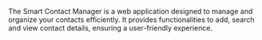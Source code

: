 The Smart Contact Manager is a web application designed to manage and organize your contacts efficiently. It provides functionalities to add, search and view contact details, ensuring a user-friendly experience.
